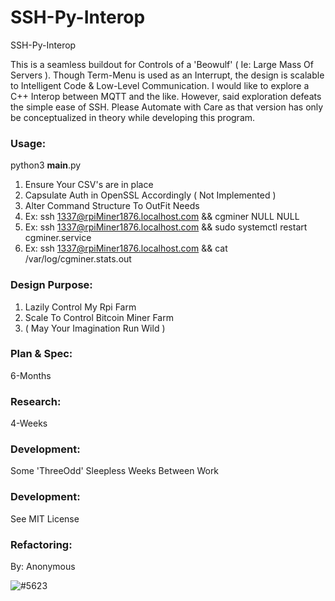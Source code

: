 # SSH-Py-Interop
SSH-Py-Interop

This is a seamless buildout for Controls of a 'Beowulf' ( Ie: Large Mass Of Servers ). Though Term-Menu is used as an Interrupt, the design is scalable to Intelligent Code & Low-Level Communication. I would like to explore a C++ Interop between MQTT and the like. However, said exploration defeats the simple ease of SSH. Please Automate with Care as that version has only be conceptualized in theory while developing this program.

### Usage:
python3 __main__.py

1. Ensure Your CSV's are in place
2. Capsulate Auth in OpenSSL Accordingly ( Not Implemented )
3. Alter Command Structure To OutFit Needs
4. Ex: ssh 1337@rpiMiner1876.localhost.com && cgminer NULL NULL
5. Ex: ssh 1337@rpiMiner1876.localhost.com && sudo systemctl restart cgminer.service
6. Ex: ssh 1337@rpiMiner1876.localhost.com && cat /var/log/cgminer.stats.out

### Design Purpose:
1. Lazily Control My Rpi Farm
2. Scale To Control Bitcoin Miner Farm
3. ( May Your Imagination Run Wild )

### Plan & Spec:
6-Months

### Research:
4-Weeks

### Development:
Some 'ThreeOdd' Sleepless Weeks Between Work

### Development:
See MIT License

### Refactoring:
By: Anonymous

![#5623](https://dl.openseauserdata.com/cache/originImage/files/d3f1931fed73fee877980acf78b420b6.svg)


